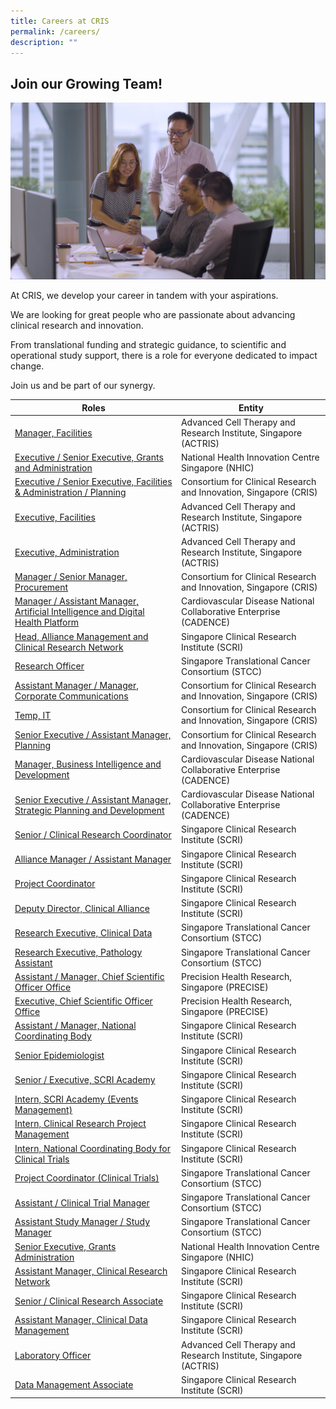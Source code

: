 ```yaml
---
title: Careers at CRIS
permalink: /careers/
description: ""
---
```

## **Join our Growing Team!**

![](/images/Corporate%20photos/03%20-%20ACTRIS%201.png)

At CRIS, we develop your career in tandem with your aspirations.

We are looking for great people who are passionate about advancing clinical research and innovation.

From translational funding and strategic guidance, to scientific and operational study support, there is a role for everyone dedicated to impact change.

Join us and be part of our synergy.


| Roles | Entity |
| -------- | -------- |
[Manager, Facilities](/files/Careers/facilities%20manager%20(actris).pdf) | Advanced Cell Therapy and Research Institute, Singapore (ACTRIS)
[Executive / Senior Executive, Grants and Administration](/files/Careers/sr_exec_grants%20and%20admin%20(nhic).pdf) | National Health Innovation Centre Singapore (NHIC)
[Executive / Senior Executive, Facilities & Administration / Planning](/files/Careers/facilites%20admin_planning%20(cris).pdf) | Consortium for Clinical Research and Innovation, Singapore (CRIS)
[Executive, Facilities](/files/Careers/executive,%20facilities%20(actris).pdf) | Advanced Cell Therapy and Research Institute, Singapore (ACTRIS)
[Executive, Administration](/files/Careers/executive,%20adminstration%20(actris).pdf) | Advanced Cell Therapy and Research Institute, Singapore (ACTRIS)
[Manager / Senior Manager, Procurement](/files/Careers/manager_snr%20manager,%20procurement.pdf) | Consortium for Clinical Research and Innovation, Singapore (CRIS) |
[Manager / Assistant Manager, Artificial Intelligence and Digital Health Platform](/files/Careers/manager_assistant%20manager,%20artificial%20intelligence%20and%20digital%20health%20platform%20(cadence).pdf) | Cardiovascular Disease National Collaborative Enterprise (CADENCE) |
[Head, Alliance Management and Clinical Research Network](/files/Careers/head,%20alliance%20management%20&%20clinical%20research%20network%20(scri).pdf) | Singapore Clinical Research Institute (SCRI) |
[Research Officer](/files/Careers/research%20officer%20(stcc).pdf) | Singapore Translational Cancer Consortium (STCC) |
[Assistant Manager / Manager, Corporate Communications](/files/Careers/jd%20-%20asst%20mgr_manager%20corp%20comms.pdf) | Consortium for Clinical Research and Innovation, Singapore (CRIS) |
|[Temp, IT](/files/Careers/cris%20-%20it%20(temp).pdf) | Consortium for Clinical Research and Innovation, Singapore (CRIS) |
| [Senior Executive / Assistant Manager, Planning](/files/Careers/cris%20-%20se_am%20(planning).pdf) | Consortium for Clinical Research and Innovation, Singapore (CRIS) |
[Manager, Business Intelligence and Development](/files/Careers/cris%20-%20manager%20(cadence).pdf) | Cardiovascular Disease National Collaborative Enterprise (CADENCE) |
[Senior Executive / Assistant Manager, Strategic Planning and Development](/files/Careers/cris%20-%20se_am%20(cadence).pdf)| Cardiovascular Disease National Collaborative Enterprise (CADENCE) |
[Senior / Clinical Research Coordinator](/files/Careers/careers-%20sr_clinical%20research%20coordinator%20(scri).pdf)| Singapore Clinical Research Institute (SCRI) |
[Alliance Manager / Assistant Manager](/files/Careers/careers-%20alliance%20manager_asst%20manager%20(scri).pdf) | Singapore Clinical Research Institute (SCRI) |
[Project Coordinator](/files/Careers/careers-%20project%20coordinator%20(scri).pdf) | Singapore Clinical Research Institute (SCRI) |
[Deputy Director, Clinical Alliance](/files/Careers/deputy%20director,%20clinical%20alliance%20(scri).pdf) | Singapore Clinical Research Institute (SCRI) |
[Research Executive, Clinical Data](/files/Careers/Research%20Executive%20(Clinical%20Data).pdf) | Singapore Translational Cancer Consortium (STCC)
[Research Executive, Pathology Assistant](/files/Careers/Research%20Executive%20(Pathology%20Assistant).pdf) | Singapore Translational Cancer Consortium (STCC)
[Assistant / Manager, Chief Scientific Officer Office](/files/Careers/CRIS%20-Manager_Asst%20Manager%20(CSOO).pdf) | Precision Health Research, Singapore (PRECISE)
[Executive, Chief Scientific Officer Office](/files/Careers/CRIS%20-Executive%20(CSOO).pdf) | Precision Health Research, Singapore (PRECISE)
[Assistant / Manager, National Coordinating Body](/files/Careers/Manager_Asst%20Mgr,%20National%20Coordinating%20Body.pdf) | Singapore Clinical Research Institute (SCRI) |
[Senior Epidemiologist](/files/Careers/Sr%20Epidemiologist-SCRI.pdf) | Singapore Clinical Research Institute (SCRI) |
[Senior / Executive, SCRI Academy](/files/Careers/Sr%20Executive,%20SCRI%20Academy.pdf) | Singapore Clinical Research Institute (SCRI) |
[Intern, SCRI Academy (Events Management)](/files/Careers/21%20-%20SCRI%20-%20Intern,%20SCRI%20Academy.pdf) | Singapore Clinical Research Institute (SCRI) |
[Intern, Clinical Research Project Management](/files/Careers/20%20-%20SCRI%20-%20Intern,%20Project%20Management.pdf) | Singapore Clinical Research Institute (SCRI) |
[Intern, National Coordinating Body for Clinical Trials](/files/Careers/19%20-%20SCRI%20-%20Intern,%20NCB.pdf) | Singapore Clinical Research Institute (SCRI) |
[Project Coordinator (Clinical Trials)](/files/Careers/18%20-%20STCC%20-%20Project%20Coordinator%20(Clinical%20Trials).pdf) | Singapore Translational Cancer Consortium (STCC) |
[Assistant / Clinical Trial Manager](/files/Careers/17%20-%20STCC%20-%20Assistant%20Clinical%20Trial%20Manager.pdf) | Singapore Translational Cancer Consortium (STCC) |
[Assistant Study Manager / Study Manager](/files/Careers/16%20-%20STCC%20-%20Assistant%20Study%20Manager.pdf) | Singapore Translational Cancer Consortium (STCC) |
[Senior Executive, Grants Administration](/files/Careers/05%20-%20NHIC%20-%20Executive,%20Grants%20Admin.pdf) | National Health Innovation Centre Singapore (NHIC) |
[Assistant Manager, Clinical Research Network](/files/Careers/08%20-%20SCRI%20-%20CRN.pdf)| Singapore Clinical Research Institute (SCRI)
[Senior / Clinical Research Associate](/files/Careers/12%20-%20SCRI%20-%20CRA.pdf)| Singapore Clinical Research Institute (SCRI)
[Assistant Manager, Clinical Data Management](/files/Careers/13%20-%20SCRI%20-%20Clinical%20Data%20Management.pdf)| Singapore Clinical Research Institute (SCRI)
[Laboratory Officer](/files/Careers/14%20-%20ACTRIS%20-%20Lab%20Officer.pdf)| Advanced Cell Therapy and Research Institute, Singapore (ACTRIS)
[Data Management Associate](/files/Careers/15%20-%20SCRI%20-%20Data%20Management%20Associate.pdf)| Singapore Clinical Research Institute (SCRI)